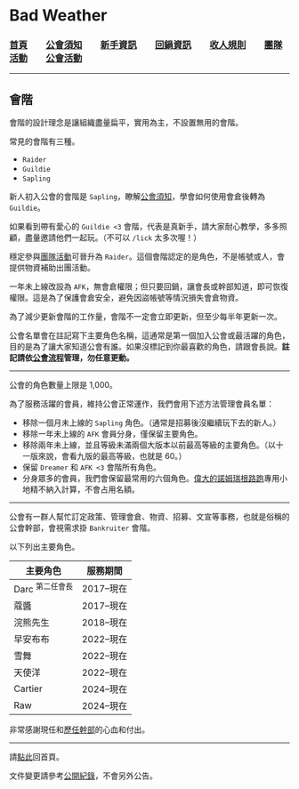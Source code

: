 # Bad Weather
### [首頁](index.html)　　[公會須知](guidelines.html)　　[新手資訊](newbies.html)　　[回鍋資訊](oldfriends.html)　　[收人規則](recruitment.html)　　[團隊活動](raid.html)　　[公會活動](activities.html)

---

## 會階

會階的設計理念是讓組織盡量扁平，實用為主，不設置無用的會階。

常見的會階有三種。

- `Raider`
- `Guildie`
- `Sapling`

新人初入公會的會階是 `Sapling`，瞭解[公會須知](guidelines.html)，學會如何使用會倉後轉為 `Guildie`。

如果看到帶有愛心的 `Guildie <3` 會階，代表是真新手，請大家耐心教學，多多照顧，盡量邀請他們一起玩。（不可以 `/lick` 太多次喔！）

穩定參與[團隊活動](raid.html)可晉升為 `Raider`。這個會階認定的是角色，不是帳號或人，會提供物資補助出團活動。

一年未上線改設為 `AFK`，無會倉權限；但只要回鍋，讓會長或幹部知道，即可恢復權限。這是為了保護會倉安全，避免因盜帳號等情況損失會倉物資。

為了減少更新會階的工作量，會階不一定會立即更新，但至少每半年更新一次。

公會名單會在註記寫下主要角色名稱，這通常是第一個加入公會或最活躍的角色，目的是為了讓大家知道公會有誰。如果沒標記到你最喜歡的角色，請跟會長說。**註記請依[公會流程](recruitment.html)管理，勿任意更動。**

---

公會的角色數量上限是 1,000。

為了服務活躍的會員，維持公會正常運作，我們會用下述方法管理會員名單：

- 移除一個月未上線的 `Sapling` 角色。（通常是招募後沒繼續玩下去的新人。）
- 移除一年未上線的 `AFK` 會員分身，僅保留主要角色。
- 移除兩年未上線，並且等級未滿兩個大版本以前最高等級的主要角色。（以十一版來說，會看九版的最高等級，也就是 60。）
- 保留 `Dreamer` 和 `AFK <3` 會階所有角色。
- 分身眾多的會員，我們會保留最常用的六個角色。[偉大的諾姆瑞根路跑](activities.html)專用小地精不納入計算，不會占用名額。

---

公會有一群人幫忙訂定政策、管理會倉、物資、招募、文宣等事務，也就是俗稱的公會幹部，會視需求掛 `Bankruiter` 會階。

以下列出主要角色。

| **主要角色**                      | **服務期間**           |
| --------------------------------- | ---------------------- |
| Darc <sup>第二任會長</sup>        | 2017–現在             |
| 蔻醬                              | 2017–現在             |
| 浣熊先生                          | 2018–現在             |
| 早安布布                          | 2022–現在             |
| 雪舞                              | 2022–現在             |
| 天使洋                            | 2022–現在             |
| Cartier                           | 2024–現在             |
| Raw                               | 2024–現在             |

非常感謝現任和[歷任幹部](alumni.html)的心血和付出。

---

請[點此](index.html)回首頁。

文件變更請參考[公開紀錄](https://github.com/dalechou/badweather.tw/commits/master/ranks.md)，不會另外公告。